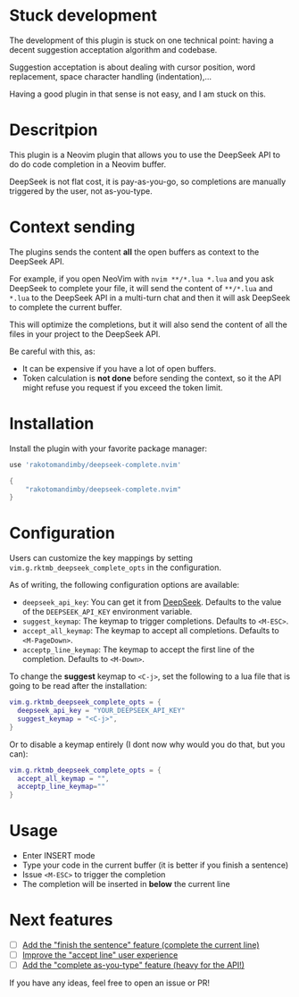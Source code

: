 # Stuck development

The development of this plugin is stuck on one technical point: having a decent suggestion acceptation algorithm and codebase.

Suggestion acceptation is about dealing with cursor position, word replacement, space character handling (indentation),...

Having a good plugin in that sense is not easy, and I am stuck on this.

# Descritpion

This plugin is a Neovim plugin that allows you to use the DeepSeek API to do do code completion in a Neovim buffer.

DeepSeek is not flat cost, it is pay-as-you-go, so completions are manually triggered by the user, not as-you-type.

# Context sending

The plugins sends the content **all** the open buffers as context to the DeepSeek API.

For example, if you open NeoVim with `nvim **/*.lua *.lua` and you ask DeepSeek to complete your file, 
it will send the content of `**/*.lua` and `*.lua` to the DeepSeek API in a multi-turn chat and then it will ask DeepSeek to complete the current buffer.

This will optimize the completions, but it will also send the content of all the files in your project to the DeepSeek API.

Be careful with this, as:

- It can be expensive if you have a lot of open buffers.
- Token calculation is **not done** before sending the context, so it the API might refuse you request if you exceed the token limit.

# Installation

Install the plugin with your favorite package manager:

```lua
use 'rakotomandimby/deepseek-complete.nvim'
```

```lua
{
    "rakotomandimby/deepseek-complete.nvim"
}
```

# Configuration

Users can customize the key mappings by setting `vim.g.rktmb_deepseek_complete_opts` in the configuration.  

As of writing, the following configuration options are available:

- `deepseek_api_key`: You can get it from [DeepSeek](https://platform.deepseek.com/api_keys). Defaults to the value of the `DEEPSEEK_API_KEY` environment variable.
- `suggest_keymap`: The keymap to trigger completions. Defaults to `<M-ESC>`.
- `accept_all_keymap`: The keymap to accept all completions. Defaults to `<M-PageDown>`.
- `acceptp_line_keymap`: The keymap to accept the first line of the completion. Defaults to `<M-Down>`.

To change the **suggest** keymap to `<C-j>`, set the following to a lua file that is going to be read after the installation:

```lua
vim.g.rktmb_deepseek_complete_opts = {
  deepseek_api_key = "YOUR_DEEPSEEK_API_KEY"
  suggest_keymap = "<C-j>",
}
```

Or to disable a keymap entirely (I dont now why would you do that, but you can):

```lua
vim.g.rktmb_deepseek_complete_opts = {
  accept_all_keymap = "",
  acceptp_line_keymap=""
}
```

# Usage

- Enter INSERT mode
- Type your code in the current buffer (it is better if you finish a sentence)
- Issue `<M-ESC>` to trigger the completion
- The completion will be inserted in **below** the current line

# Next features

- [ ] [Add the "finish the sentence" feature (complete the current line)](https://github.com/rakotomandimby/deepseek-complete/issues/1)
- [ ] [Improve the "accept line" user experience](https://github.com/rakotomandimby/deepseek-complete/issues/2)
- [ ] [Add the "complete as-you-type" feature (heavy for the API!)](https://github.com/rakotomandimby/deepseek-complete/issues/3)

If you have any ideas, feel free to open an issue or PR!

